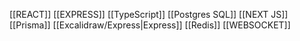[[REACT]]
[[EXPRESS]]
[[TypeScript]]
[[Postgres SQL]]
[[NEXT JS]]
[[Prisma]]
[[Excalidraw/Express|Express]]
[[Redis]]
[[WEBSOCKET]]